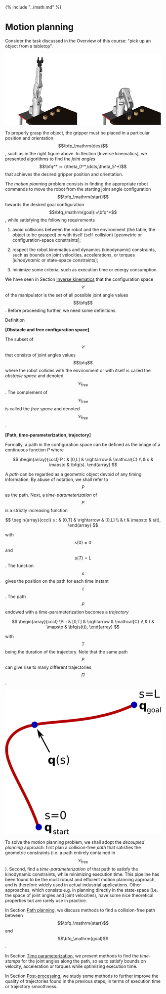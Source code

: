 {% include "../math.md" %}

# Motion planning

Consider the task discussed in the Overview of this course: “pick up an
object from a tabletop”.

![Start and goal configurations](../assets/grasping_before_after.png)

To properly grasp the object, the gripper must be placed in a
particular position and orientation $$\bfp_\mathrm{des}$$, such as in
the right figure above. In Section [Inverse kinematics], we presented
algorithms to find the *joint angles* $$\bfq^* :=
(\theta_0^*,\dots,\theta_5^*)$$ that achieves the desired gripper
position and orientation.

The *motion planning* problem consists in finding the appropriate
robot commands to move the robot from the starting joint angle
configuration $$\bfq_\mathrm{start}$$ towards the desired goal
configuration $$\bfq_\mathrm{goal}:=\bfq^*$$, while satisfying the
following requirements

1.  avoid collisions between the robot and the environment (the table,
the object to be grasped) or with itself (self-collision)
\[*geometric* or configuration-space constraints\];

2.  respect the robot kinematics and dynamics (kinodynamic)
constraints, such as bounds on joint velocities, accelerations, or
torques \[*kinodynamic* or state-space constraints\];

3.  minimize some criteria, such as execution time or energy
consumption.

We have seen in Section [Inverse kinematics](inverse_kinematics.md)
that the configuration space $$\mathcal{C}$$ of the manipulator is the
set of all possible joint angle values $$\bfq$$. Before proceeding
further, we need some definitions.

Definition

**\[Obstacle and free configuration space\]**

The subset of $$\mathcal{C}$$ that consists of joint angles values
$$\bfq$$ where the robot collides with the environment or with itself
is called the *obstacle space* and denoted
$$\mathcal{C}_\mathrm{free}$$. The complement of
$$\mathcal{C}_\mathrm{free}$$ is called the *free space* and denoted
$$\mathcal{C}_\mathrm{free}$$.

**\[Path, time-parameterization, trajectory\]**

Formally, a path in the configuration space can be defined as the
image of a continuous function *P* where

$$
\begin{array}{cccl}
P : & [0,L] & \rightarrow  & \mathcal{C} \\
    &   s   & \mapsto      & \bfq(s).
\end{array}
$$

A *path* can be regarded as a geometric object devoid of any timing
information. By abuse of notation, we shall refer to $$P$$ as the
path. Next, a *time-parameterization* of $$P$$ is a strictly
increasing function

$$
\begin{array}{cccl}
s : & [0,T] & \rightarrow  & [0,L] \\
    &   t   & \mapsto      & s(t),
\end{array}
$$

with $$s(0)=0$$ and $$s(T)=L$$. The function $$s$$ gives the position
on the path for each time instant $$t$$. The path $$P$$ endowed with a
time-parameterization becomes a *trajectory*


$$
\begin{array}{cccl}
\Pi : & [0,T] & \rightarrow  & \mathcal{C} \\
      &   t  & \mapsto      & \bfq(s(t)),
\end{array}
$$

with $$T$$ being the duration of the trajectory. Note that the same path
$$P$$ can give rise to many different trajectories $$\Pi$$.

![A path in the configuration space](../assets/planning/path_param.png)

To solve the motion planning problem, we shall adopt the *decoupled
planning* approach: first plan a collision-free *path* that satisfies
the geometric constraints (i.e. a path entirely contained in
$$\mathcal{C}_\mathrm{free}$$). Second, find a *time-parameterization* of
that path to satisfy the kinodynamic constraints, while minimizing
execution time. This pipeline has been found to be the most robust and
efficient motion planning approach, and is therefore widely used in
actual industrial applications. Other approaches, which consists e.g. in
planning directly in the state-space (i.e. the space of joint angles and
joint velocities), have some nice theoretical properties but are rarely
use in practice.

In Section [Path planning](path_planning.md), we discuss methods to
find a collision-free path between $$\bfq_\mathrm{start}$$ and
$$\bfq_\mathrm{goal}$$.

In Section [Time parameterization](time_parameterization.md), we
present methods to find the *time-stamps* for the joint angles along
the path, so as to satisfy bounds on velocity, acceleration or torques
while optimizing execution time.

In Section [Post-processing](post_processing.md), we study some
methods to further improve the quality of trajectories found in the
previous steps, in terms of execution time or trajectory smoothness.
